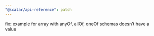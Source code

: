 ```yaml
---
"@scalar/api-reference": patch
---
```


fix: example for array with anyOf, allOf, oneOf schemas doesn’t have a value
